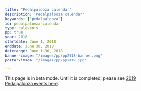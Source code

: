 ```yaml
---
title: "Pedalpalooza calendar"
description: "Pedalpalooza calendar"
keywords: ["pedalpalooza"]
id: pedalpalooza-calendar
type: calevents
pp: true
year: 2018
startdate: June 1, 2018
enddate: June 30, 2018
daterange: June 1–30, 2018
banner-image: "/images/pp/pp2018-banner.png"
poster-image: "/images/pp/pp2018.jpg"

---
```


This page is in beta mode. Until it is completed, please see [2019 Pedalpalooza events here](http://www.shift2bikes.org/fun2/pedalpalooza).
